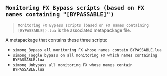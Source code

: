 ## `Monitoring FX Bypass scripts (based on FX names containing "[BYPASSABLE]")`
> `Monitoring FX Bypass scripts (based on FX names containing [BYPASSABLE]).lua` is the associated metapackage file.

A metapackage that contains these three scripts:
- `simong_Bypass all monitoring FX whose names contain BYPASSABLE.lua`
- `simong_Toggle bypass on all monitoring FX which names containing BYPASSABLE.lua`
- `simong_Unbypass all monitoring FX whose names contain BYPASSABLE.lua`
